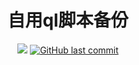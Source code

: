 <div align="center"> 
  <h1 align="center">自用ql脚本备份</h1>
  <img src="https://visitor-badge.glitch.me/badge?page_id=Jimlu-666" /></img>
  <a href="https://github.com/Jimlu-666/ql_js/commits"><img alt="GitHub last commit" src="https://img.shields.io/github/last-commit/Jimlu-666/ql_js?color=success&logo=github&style=flat-square"/></a>
</div>
